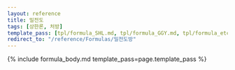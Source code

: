 ```yaml
---
layout: reference
title: 밀전도
tags: [상한론, 처방]
template_pass: [tpl/formula_SHL.md, tpl/formula_GGY.md, tpl/formula_etc.md]
redirect_to: "/reference/Formulas/밀전도방"
---
```



{% include formula_body.md template_pass=page.template_pass %}
